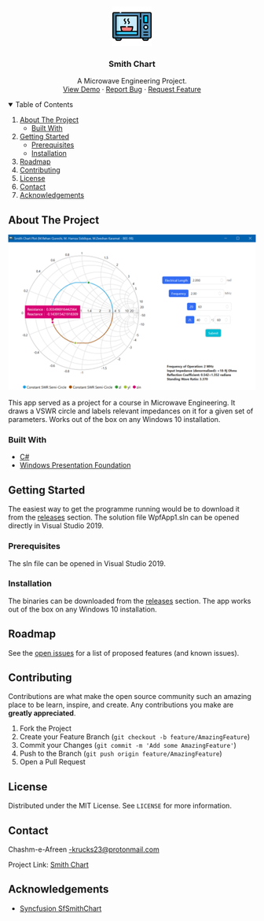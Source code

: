 <!--
*** Thanks for checking out the Best-README-Template. If you have a suggestion
*** that would make this better, please fork the repo and create a pull request
*** or simply open an issue with the tag "enhancement".
*** Thanks again! Now go create something AMAZING! :D
-->



<!-- PROJECT SHIELDS -->
<!--
*** I'm using markdown "reference style" links for readability.
*** Reference links are enclosed in brackets [ ] instead of parentheses ( ).
*** See the bottom of this document for the declaration of the reference variables
*** for contributors-url, forks-url, etc. This is an optional, concise syntax you may use.
*** https://www.markdownguide.org/basic-syntax/#reference-style-links
-->
<!-- [![Contributors][contributors-shield]][contributors-url]
[![Forks][forks-shield]][forks-url]
[![Stargazers][stars-shield]][stars-url]
[![Issues][issues-shield]][issues-url]
[![MIT License][license-shield]][license-url]
[![LinkedIn][linkedin-shield]][linkedin-url] -->



<!-- PROJECT LOGO -->
<br />
<p align="center">
  <a href="https://github.com/Chashm-e-Afreen/Smith-Chart">
    <img src="microwave.png" alt="Logo" width="80" height="80">
  </a>
  

  <h3 align="center">Smith Chart</h3>

  <p align="center">
    A Microwave Engineering Project.
    <!-- <br /> -->
    <!-- <a href="https://github.com/Chashm-e-Afreen/Smith-Chart"><strong>Explore the docs »</strong></a> -->
    <br />
    <!-- <br /> -->
    <a href="https://github.com/Chashm-e-Afreen/Smith-Chart">View Demo</a>
    ·
    <a href="https://github.com/Chashm-e-Afreen/Smith-Chart/issues">Report Bug</a>
    ·
    <a href="https://github.com/Chashm-e-Afreen/Smith-Chart/issues">Request Feature</a>
  </p>
</p>



<!-- TABLE OF CONTENTS -->
<details open="open">
  <summary>Table of Contents</summary>
  <ol>
    <li>
      <a href="#about-the-project">About The Project</a>
      <ul>
        <li><a href="#built-with">Built With</a></li>
      </ul>
    </li>
    <li>
      <a href="#getting-started">Getting Started</a>
      <ul>
        <li><a href="#prerequisites">Prerequisites</a></li>
        <li><a href="#installation">Installation</a></li>
      </ul>
    </li>
    <!-- <li><a href="#usage">Usage</a></li> -->
    <li><a href="#roadmap">Roadmap</a></li>
    <li><a href="#contributing">Contributing</a></li>
    <li><a href="#license">License</a></li>
    <li><a href="#contact">Contact</a></li>
    <li><a href="#acknowledgements">Acknowledgements</a></li>
  </ol>
</details>



<!-- ABOUT THE PROJECT -->
## About The Project

![Product Name Screen Shot](SS3.png)

This app served as a project for a course in Microwave Engineering. 
It draws a VSWR circle and labels relevant impedances on it
for a given set of parameters. Works out of the box on any
Windows 10 installation.

### Built With


* [C#](https://getbootstrap.com)
* [Windows Presentation Foundation](https://github.com/dotnet/wpf)


<!-- GETTING STARTED -->
## Getting Started

The easiest way to get the programme running would be to download it from the [releases]() section. The solution file WpfApp1.sln can 
be opened directly in Visual Studio 2019.

### Prerequisites

The sln file can be opened in Visual Studio 2019. 

### Installation

The binaries can be downloaded from the [releases]() section.
The app works out of the box on any Windows 10 installation.



<!-- USAGE EXAMPLES -->
<!-- ## Usage

Use this space to show useful examples of how a project can be used. Additional screenshots, code examples and demos work well in this space. You may also link to more resources.

_For more examples, please refer to the [Documentation](https://example.com)_ -->



<!-- ROADMAP -->
## Roadmap

See the [open issues](https://github.com/Chashm-e-Afreen/Smith-Chart/issues) for a list of proposed features (and known issues).



<!-- CONTRIBUTING -->
## Contributing

Contributions are what make the open source community such an amazing place to be learn, inspire, and create. Any contributions you make are **greatly appreciated**.

1. Fork the Project
2. Create your Feature Branch (`git checkout -b feature/AmazingFeature`)
3. Commit your Changes (`git commit -m 'Add some AmazingFeature'`)
4. Push to the Branch (`git push origin feature/AmazingFeature`)
5. Open a Pull Request



<!-- LICENSE -->
## License

Distributed under the MIT License. See `LICENSE` for more information.



<!-- CONTACT -->
## Contact

Chashm-e-Afreen -krucks23@protonmail.com

Project Link: [Smith Chart](https://github.com/your_username/repo_name)



<!-- ACKNOWLEDGEMENTS -->
## Acknowledgements
* [Syncfusion SfSmithChart](https://help.syncfusion.com/wpf/smith-chart)





<!-- MARKDOWN LINKS & IMAGES -->
<!-- https://www.markdownguide.org/basic-syntax/#reference-style-links -->
[contributors-shield]: https://img.shields.io/github/contributors/othneildrew/Best-README-Template.svg?style=for-the-badge
[contributors-url]: https://github.com/Chashm-e-Afreen/Smith-Chart/graphs/contributors
[forks-shield]: https://img.shields.io/github/forks/othneildrew/Best-README-Template.svg?style=for-the-badge
[forks-url]: https://github.com/Chashm-e-Afreen/Smith-Chart/network/members
[stars-shield]: https://img.shields.io/github/stars/othneildrew/Best-README-Template.svg?style=for-the-badge
[stars-url]: https://github.com/Chashm-e-Afreen/Smith-Chart/stargazers
[issues-shield]: https://img.shields.io/github/issues/othneildrew/Best-README-Template.svg?style=for-the-badge
[issues-url]: https://github.com/Chashm-e-Afreen/Smith-Chart/issues
[license-shield]: https://img.shields.io/github/license/othneildrew/Best-README-Template.svg?style=for-the-badge
[license-url]: https://github.com/Chashm-e-Afreen/Smith-Chart/blob/master/LICENSE.txt
[linkedin-shield]: https://img.shields.io/badge/-LinkedIn-black.svg?style=for-the-badge&logo=linkedin&colorB=555
[linkedin-url]: https://linkedin.com/in/othneildrew
[product-screenshot]: images/screenshot.png
